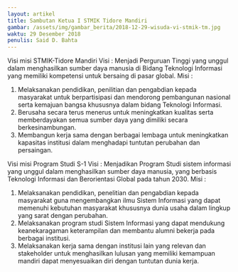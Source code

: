 ```yaml
---
layout: artikel
title: Sambutan Ketua I STMIK Tidore Mandiri
gambar: /assets/img/gambar_berita/2018-12-29-wisuda-vi-stmik-tm.jpg
waktu: 29 Desember 2018
penulis: Said D. Bahta
---
```


Visi misi STMIK-Tidore Mandiri 
Visi : 
Menjadi Perguruan Tinggi yang unggul dalam menghasilkan sumber daya manusia di Bidang Teknologi Informasi yang memiliki kompetensi untuk bersaing di pasar global.
Misi : 
1. Melaksanakan pendidikan, penilitian dan pengabdian kepada masyarakat untuk berpartisipasi dan mendorong pembangunan nasional serta kemajuan bangsa khususnya dalam bidang Teknologi Informasi. 
2. Berusaha secara terus menerus untuk meningkatkan kualitas serta memberdayakan semua sumber daya yang dimiliki secara berkesinambungan. 
3. Membangun kerja sama dengan berbagai lembaga untuk meningkatkan kapasitas institusi dalam menghadapi tuntutan perubahan dan persaingan. 



Visi misi Program Studi S-1 
Visi : Menjadikan Program Studi sistem informasi yang unggul dalam menghasilkan sumber daya manusia, yang berbasis Teknologi Informasi dan Berorientasi Global pada tahun 2030. 
Misi : 
1. Melaksanakan pendidikan, penelitian dan pengabdian kepada masyarakat guna mengembangkan ilmu Sistem Informasi yang dapat memenuhi kebutuhan masyarakat khususnya dunia usaha dalam lingkup yang sarat dengan perubahan. 
2. Melaksanakan program studi Sistem Informasi yang dapat mendukung keanekaragaman keterampilan dan membantu alumni bekerja pada berbagai institusi. 
3. Melaksanakan kerja sama dengan institusi lain yang relevan dan stakeholder untuk menghasilkan lulusan yang memiliki kemampuan mandiri dapat menyesuaikan diri dengan tuntutan dunia kerja.